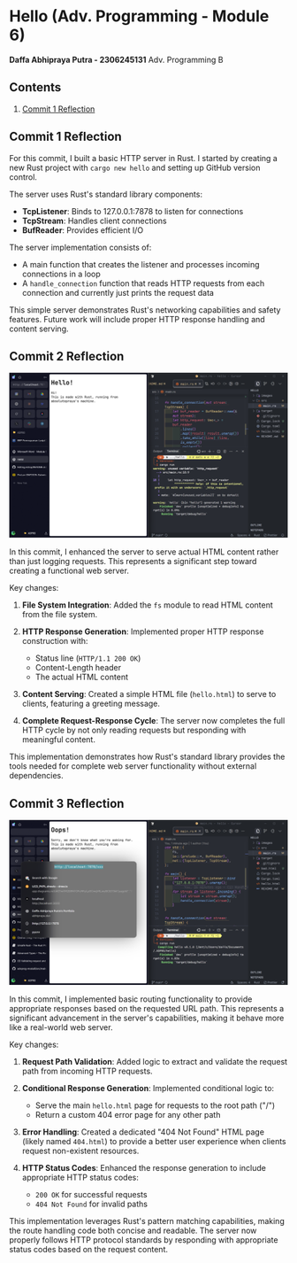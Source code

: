 # Hello (Adv. Programming - Module 6)

**Daffa Abhipraya Putra - 2306245131**
Adv. Programming B

## Contents

1. [Commit 1 Reflection](##commit-1-reflection)

## Commit 1 Reflection

For this commit, I built a basic HTTP server in Rust. I started by creating a new Rust project with `cargo new hello` and setting up GitHub version control.

The server uses Rust's standard library components:

- **TcpListener**: Binds to 127.0.0.1:7878 to listen for connections
- **TcpStream**: Handles client connections
- **BufReader**: Provides efficient I/O

The server implementation consists of:

- A main function that creates the listener and processes incoming connections in a loop
- A `handle_connection` function that reads HTTP requests from each connection and currently just prints the request data

This simple server demonstrates Rust's networking capabilities and safety features. Future work will include proper HTTP response handling and content serving.

## Commit 2 Reflection

![Screenshot](./images/1.png)

In this commit, I enhanced the server to serve actual HTML content rather than just logging requests. This represents a significant step toward creating a functional web server.

Key changes:

1. **File System Integration**: Added the `fs` module to read HTML content from the file system.

2. **HTTP Response Generation**: Implemented proper HTTP response construction with:

   - Status line (`HTTP/1.1 200 OK`)
   - Content-Length header
   - The actual HTML content

3. **Content Serving**: Created a simple HTML file (`hello.html`) to serve to clients, featuring a greeting message.

4. **Complete Request-Response Cycle**: The server now completes the full HTTP cycle by not only reading requests but responding with meaningful content.

This implementation demonstrates how Rust's standard library provides the tools needed for complete web server functionality without external dependencies.

## Commit 3 Reflection

![Screenshot](./images/2.png)

In this commit, I implemented basic routing functionality to provide appropriate responses based on the requested URL path. This represents a significant advancement in the server's capabilities, making it behave more like a real-world web server.

Key changes:

1. **Request Path Validation**: Added logic to extract and validate the request path from incoming HTTP requests.

2. **Conditional Response Generation**: Implemented conditional logic to:

   - Serve the main `hello.html` page for requests to the root path ("/")
   - Return a custom 404 error page for any other path

3. **Error Handling**: Created a dedicated "404 Not Found" HTML page (likely named `404.html`) to provide a better user experience when clients request non-existent resources.

4. **HTTP Status Codes**: Enhanced the response generation to include appropriate HTTP status codes:
   - `200 OK` for successful requests
   - `404 Not Found` for invalid paths

This implementation leverages Rust's pattern matching capabilities, making the route handling code both concise and readable. The server now properly follows HTTP protocol standards by responding with appropriate status codes based on the request content.
